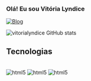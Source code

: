 ### Olá! Eu sou Vitória Lyndice

[![Blog](https://img.shields.io/badge/LinkedIn-0077B5?style=for-the-badge&logo=linkedin&logoColor=white)](vitória-muniz-)

![vitorialyndice GitHub stats](https://github-readme-stats.vercel.app/api?username=vitorialyndice&show_icons=true&theme=radical)

## Tecnologias 

<div style="display: inline_block"><br/>
<img align="center" alt="html5" src="https://img.shields.io/badge/HTML5-E34F26?style=for-the-badge&logo=html5&logoColor=white" />
<img align="center" alt="html5" src="https://img.shields.io/badge/CSS3-1572B6?style=for-the-badge&logo=css3&logoColor=white" />

<img align="center" alt="html5" src="https://img.shields.io/badge/JavaScript-F7DF1E?style=for-the-badge&logo=javascript&logoColor=black" />
</div>

